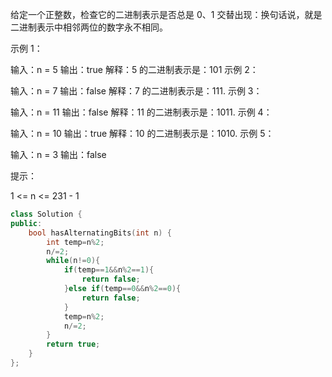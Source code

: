 给定一个正整数，检查它的二进制表示是否总是 0、1 交替出现：换句话说，就是二进制表示中相邻两位的数字永不相同。

 

示例 1：

输入：n = 5
输出：true
解释：5 的二进制表示是：101
示例 2：

输入：n = 7
输出：false
解释：7 的二进制表示是：111.
示例 3：

输入：n = 11
输出：false
解释：11 的二进制表示是：1011.
示例 4：

输入：n = 10
输出：true
解释：10 的二进制表示是：1010.
示例 5：

输入：n = 3
输出：false


提示：

1 <= n <= 231 - 1

```cpp
class Solution {
public:
    bool hasAlternatingBits(int n) {
        int temp=n%2;
        n/=2;
        while(n!=0){
            if(temp==1&&n%2==1){
                return false;
            }else if(temp==0&&n%2==0){
                return false;
            }
            temp=n%2;
            n/=2;
        }
        return true;
    }
};
```

